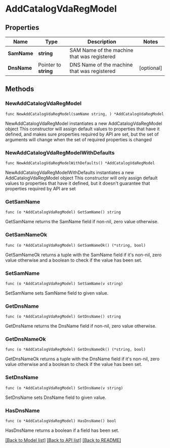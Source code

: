 # AddCatalogVdaRegModel

## Properties

Name | Type | Description | Notes
------------ | ------------- | ------------- | -------------
**SamName** | **string** | SAM Name of the machine that was registered | 
**DnsName** | Pointer to **string** | DNS Name of the machine that was registered | [optional] 

## Methods

### NewAddCatalogVdaRegModel

`func NewAddCatalogVdaRegModel(samName string, ) *AddCatalogVdaRegModel`

NewAddCatalogVdaRegModel instantiates a new AddCatalogVdaRegModel object
This constructor will assign default values to properties that have it defined,
and makes sure properties required by API are set, but the set of arguments
will change when the set of required properties is changed

### NewAddCatalogVdaRegModelWithDefaults

`func NewAddCatalogVdaRegModelWithDefaults() *AddCatalogVdaRegModel`

NewAddCatalogVdaRegModelWithDefaults instantiates a new AddCatalogVdaRegModel object
This constructor will only assign default values to properties that have it defined,
but it doesn't guarantee that properties required by API are set

### GetSamName

`func (o *AddCatalogVdaRegModel) GetSamName() string`

GetSamName returns the SamName field if non-nil, zero value otherwise.

### GetSamNameOk

`func (o *AddCatalogVdaRegModel) GetSamNameOk() (*string, bool)`

GetSamNameOk returns a tuple with the SamName field if it's non-nil, zero value otherwise
and a boolean to check if the value has been set.

### SetSamName

`func (o *AddCatalogVdaRegModel) SetSamName(v string)`

SetSamName sets SamName field to given value.


### GetDnsName

`func (o *AddCatalogVdaRegModel) GetDnsName() string`

GetDnsName returns the DnsName field if non-nil, zero value otherwise.

### GetDnsNameOk

`func (o *AddCatalogVdaRegModel) GetDnsNameOk() (*string, bool)`

GetDnsNameOk returns a tuple with the DnsName field if it's non-nil, zero value otherwise
and a boolean to check if the value has been set.

### SetDnsName

`func (o *AddCatalogVdaRegModel) SetDnsName(v string)`

SetDnsName sets DnsName field to given value.

### HasDnsName

`func (o *AddCatalogVdaRegModel) HasDnsName() bool`

HasDnsName returns a boolean if a field has been set.


[[Back to Model list]](../README.md#documentation-for-models) [[Back to API list]](../README.md#documentation-for-api-endpoints) [[Back to README]](../README.md)


